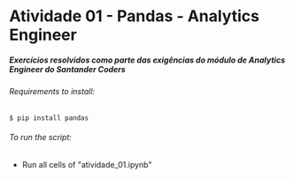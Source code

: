 # Atividade 01 - Pandas - Analytics Engineer
##### Exercícios resolvidos como parte das exigências do módulo de Analytics Engineer do Santander Coders

###### Requirements to install:

```
$ pip install pandas
```

###### To run the script:
- Run all cells of "atividade_01.ipynb"  